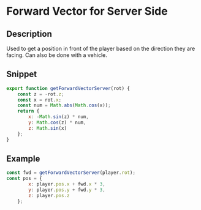 # Forward Vector for Server Side

## Description

Used to get a position in front of the player based on the direction they are facing. Can also be done with a vehicle.

## Snippet

```js
export function getForwardVectorServer(rot) {
    const z = -rot.z;
    const x = rot.x;
    const num = Math.abs(Math.cos(x));
    return {
        x: -Math.sin(z) * num,
        y: Math.cos(z) * num,
        z: Math.sin(x)
    };
}
```

## Example

```js
const fwd = getForwardVectorServer(player.rot);
const pos = {
        x: player.pos.x + fwd.x * 3,
        y: player.pos.y + fwd.y * 3,
        z: player.pos.z
    };
```